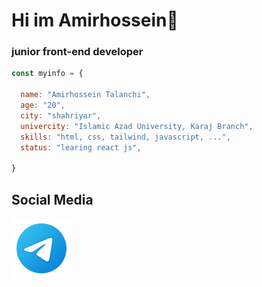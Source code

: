 # Hi im Amirhossein👋
### junior front-end developer 

``` javascript
const myinfo = {

  name: "Amirhossein Talanchi",
  age: "20",
  city: "shahriyar",
  univercity: "Islamic Azad University, Karaj Branch",
  skills: "html, css, tailwind, javascript, ...",
  status: "learing react js",

}
```

<h2> Social Media</h2>
<a href="https://t.me/@Amirho3einTalanchi"><img src="https://github.com/AmirhosseinTalanchi/AmirhosseinTalanchi/blob/main/icons8-telegram-96.png?raw=true"></a>
